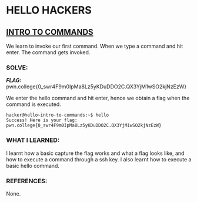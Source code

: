 # **HELLO HACKERS**
## **<ins>INTRO TO COMMANDS</ins>**
We learn to invoke our first command. When we type a command and hit enter. The command gets invoked. 
### SOLVE: 
***FLAG:*** pwn.college{0_swr4F9m0IpMa8Lz5yKDuDDO2C.QX3YjM1wSO2kjNzEzW} 

We enter the hello command and hit enter, hence we obtain a flag when the command is executed. 
```
hacker@hello~intro-to-commands:~$ hello
Success! Here is your flag:
pwn.college{0_swr4F9m0IpMa8Lz5yKDuDDO2C.QX3YjM1wSO2kjNzEzW}
```
### WHAT I LEARNED: 
I learnt how a basic capture the flag works and what a flag looks like, and how to execute a command through a ssh key. I also learnt how to execute a basic hello command.
### REFERENCES:
None.
